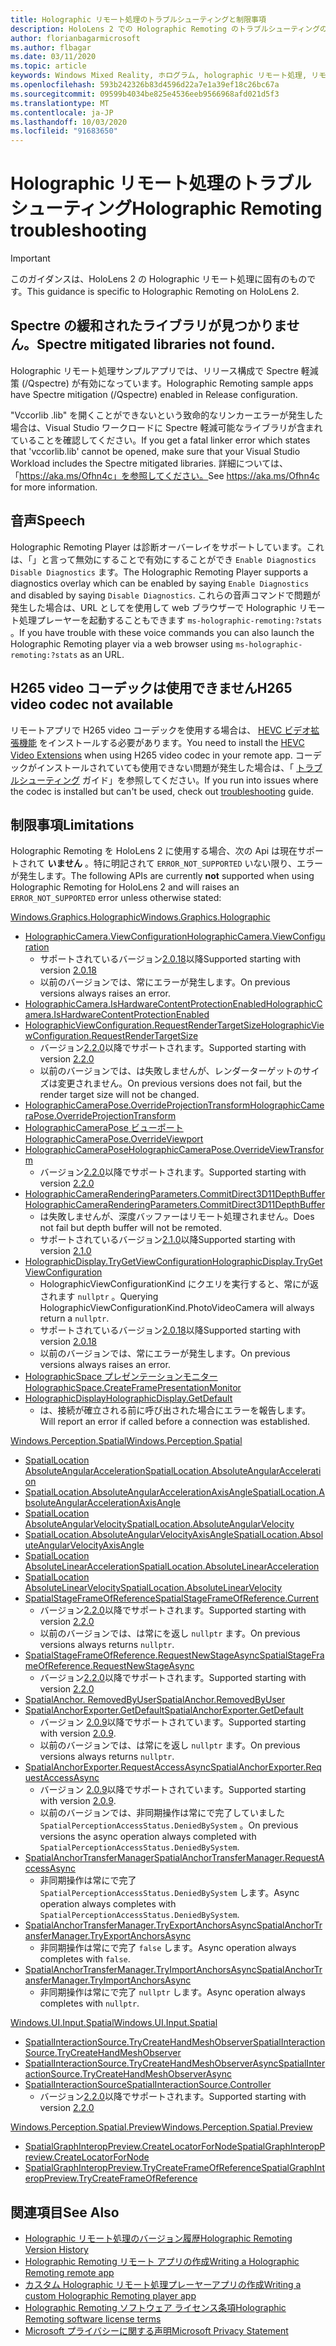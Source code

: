 ```yaml
---
title: Holographic リモート処理のトラブルシューティングと制限事項
description: HoloLens 2 での Holographic Remoting のトラブルシューティングの手順
author: florianbagarmicrosoft
ms.author: flbagar
ms.date: 03/11/2020
ms.topic: article
keywords: Windows Mixed Reality, ホログラム, holographic リモート処理, リモートレンダリング, ネットワークレンダリング, HoloLens, リモートホログラム, トラブルシューティング, ヘルプ
ms.openlocfilehash: 593b242326b83d4596d22a7e1a39ef18c26bc67a
ms.sourcegitcommit: 09599b4034be825e4536eeb9566968afd021d5f3
ms.translationtype: MT
ms.contentlocale: ja-JP
ms.lasthandoff: 10/03/2020
ms.locfileid: "91683650"
---
```

# <a name="holographic-remoting-troubleshooting"></a><span data-ttu-id="9c34e-104">Holographic リモート処理のトラブルシューティング</span><span class="sxs-lookup"><span data-stu-id="9c34e-104">Holographic Remoting troubleshooting</span></span>

> [!IMPORTANT]
> <span data-ttu-id="9c34e-105">このガイダンスは、HoloLens 2 の Holographic リモート処理に固有のものです。</span><span class="sxs-lookup"><span data-stu-id="9c34e-105">This guidance is specific to Holographic Remoting on HoloLens 2.</span></span>

## <a name="spectre-mitigated-libraries-not-found"></a><span data-ttu-id="9c34e-106">Spectre の緩和されたライブラリが見つかりません。</span><span class="sxs-lookup"><span data-stu-id="9c34e-106">Spectre mitigated libraries not found.</span></span>

<span data-ttu-id="9c34e-107">Holographic リモート処理サンプルアプリでは、リリース構成で Spectre 軽減策 (/Qspectre) が有効になっています。</span><span class="sxs-lookup"><span data-stu-id="9c34e-107">Holographic Remoting sample apps have Spectre mitigation (/Qspectre) enabled in Release configuration.</span></span>

<span data-ttu-id="9c34e-108">"Vccorlib .lib" を開くことができないという致命的なリンカーエラーが発生した場合は、Visual Studio ワークロードに Spectre 軽減可能なライブラリが含まれていることを確認してください。</span><span class="sxs-lookup"><span data-stu-id="9c34e-108">If you get a fatal linker error which states that 'vccorlib.lib' cannot be opened, make sure that your Visual Studio Workload includes the Spectre mitigated libraries.</span></span> <span data-ttu-id="9c34e-109">詳細については、「https://aka.ms/Ofhn4c」を参照してください。</span><span class="sxs-lookup"><span data-stu-id="9c34e-109">See https://aka.ms/Ofhn4c for more information.</span></span>

## <a name="speech"></a><span data-ttu-id="9c34e-110">音声</span><span class="sxs-lookup"><span data-stu-id="9c34e-110">Speech</span></span>

<span data-ttu-id="9c34e-111">Holographic Remoting Player は診断オーバーレイをサポートしています。これは、「」と言って無効にすることで有効にすることができ ```Enable Diagnostics``` ```Disable Diagnostics``` ます。</span><span class="sxs-lookup"><span data-stu-id="9c34e-111">The Holographic Remoting Player supports a diagnostics overlay which can be enabled by saying ```Enable Diagnostics``` and disabled by saying ```Disable Diagnostics```.</span></span> <span data-ttu-id="9c34e-112">これらの音声コマンドで問題が発生した場合は、URL としてを使用して web ブラウザーで Holographic リモート処理プレーヤーを起動することもできます ```ms-holographic-remoting:?stats``` 。</span><span class="sxs-lookup"><span data-stu-id="9c34e-112">If you have trouble with these voice commands you can also launch the Holographic Remoting player via a web browser using ```ms-holographic-remoting:?stats``` as an URL.</span></span>

## <a name="h265-video-codec-not-available"></a><span data-ttu-id="9c34e-113">H265 video コーデックは使用できません</span><span class="sxs-lookup"><span data-stu-id="9c34e-113">H265 video codec not available</span></span>

<span data-ttu-id="9c34e-114">リモートアプリで H265 video コーデックを使用する場合は、 [HEVC ビデオ拡張機能](https://www.microsoft.com/p/hevc-video-extensions/9nmzlz57r3t7) をインストールする必要があります。</span><span class="sxs-lookup"><span data-stu-id="9c34e-114">You need to install the [HEVC Video Extensions](https://www.microsoft.com/p/hevc-video-extensions/9nmzlz57r3t7) when using H265 video codec in your remote app.</span></span> <span data-ttu-id="9c34e-115">コーデックがインストールされていても使用できない問題が発生した場合は、「 [トラブルシューティング](https://docs.microsoft.com/azure/remote-rendering/resources/troubleshoot#h265-codec-not-available) ガイド」を参照してください。</span><span class="sxs-lookup"><span data-stu-id="9c34e-115">If you run into issues where the codec is installed but can't be used, check out [troubleshooting](https://docs.microsoft.com/azure/remote-rendering/resources/troubleshoot#h265-codec-not-available) guide.</span></span>

## <a name="limitations"></a><span data-ttu-id="9c34e-116">制限事項</span><span class="sxs-lookup"><span data-stu-id="9c34e-116">Limitations</span></span>

<span data-ttu-id="9c34e-117">Holographic Remoting を HoloLens 2 に使用する場合、次の Api は現在サポートされて **いません** 。特に明記されて ```ERROR_NOT_SUPPORTED``` いない限り、エラーが発生します。</span><span class="sxs-lookup"><span data-stu-id="9c34e-117">The following APIs are currently **not** supported when using Holographic Remoting for HoloLens 2 and will raises an ```ERROR_NOT_SUPPORTED``` error unless otherwise stated:</span></span>

[<span data-ttu-id="9c34e-118">Windows.Graphics.Holographic</span><span class="sxs-lookup"><span data-stu-id="9c34e-118">Windows.Graphics.Holographic</span></span>](https://docs.microsoft.com/uwp/api/windows.graphics.holographic)

* [<span data-ttu-id="9c34e-119">HolographicCamera.ViewConfiguration</span><span class="sxs-lookup"><span data-stu-id="9c34e-119">HolographicCamera.ViewConfiguration</span></span>](https://docs.microsoft.com/uwp/api/windows.graphics.holographic.holographiccamera.viewconfiguration)
  - <span data-ttu-id="9c34e-120">サポートされているバージョン[2.0.18](holographic-remoting-version-history.md#v2.0.18)以降</span><span class="sxs-lookup"><span data-stu-id="9c34e-120">Supported starting with version [2.0.18](holographic-remoting-version-history.md#v2.0.18)</span></span>
  - <span data-ttu-id="9c34e-121">以前のバージョンでは、常にエラーが発生します。</span><span class="sxs-lookup"><span data-stu-id="9c34e-121">On previous versions always raises an error.</span></span>
* [<span data-ttu-id="9c34e-122">HolographicCamera.IsHardwareContentProtectionEnabled</span><span class="sxs-lookup"><span data-stu-id="9c34e-122">HolographicCamera.IsHardwareContentProtectionEnabled</span></span>](https://docs.microsoft.com/uwp/api/windows.graphics.holographic.holographiccamera.ishardwarecontentprotectionenabled#Windows_Graphics_Holographic_HolographicCamera_IsHardwareContentProtectionEnabled)
* [<span data-ttu-id="9c34e-123">HolographicViewConfiguration.RequestRenderTargetSize</span><span class="sxs-lookup"><span data-stu-id="9c34e-123">HolographicViewConfiguration.RequestRenderTargetSize</span></span>](https://docs.microsoft.com/uwp/api/windows.graphics.holographic.holographicviewconfiguration.requestrendertargetsize#Windows_Graphics_Holographic_HolographicViewConfiguration_RequestRenderTargetSize_Windows_Foundation_Size_)
  - <span data-ttu-id="9c34e-124">バージョン[2.2.0](holographic-remoting-version-history.md#v2.2.0)以降でサポートされます。</span><span class="sxs-lookup"><span data-stu-id="9c34e-124">Supported starting with version [2.2.0](holographic-remoting-version-history.md#v2.2.0)</span></span>
  - <span data-ttu-id="9c34e-125">以前のバージョンでは、は失敗しませんが、レンダーターゲットのサイズは変更されません。</span><span class="sxs-lookup"><span data-stu-id="9c34e-125">On previous versions does not fail, but the render target size will not be changed.</span></span>
* [<span data-ttu-id="9c34e-126">HolographicCameraPose.OverrideProjectionTransform</span><span class="sxs-lookup"><span data-stu-id="9c34e-126">HolographicCameraPose.OverrideProjectionTransform</span></span>](https://docs.microsoft.com/uwp/api/windows.graphics.holographic.holographiccamerapose.overrideprojectiontransform)
* [<span data-ttu-id="9c34e-127">HolographicCameraPose ビューポート</span><span class="sxs-lookup"><span data-stu-id="9c34e-127">HolographicCameraPose.OverrideViewport</span></span>](https://docs.microsoft.com/uwp/api/windows.graphics.holographic.holographiccamerapose.overrideviewport)
* [<span data-ttu-id="9c34e-128">HolographicCameraPose</span><span class="sxs-lookup"><span data-stu-id="9c34e-128">HolographicCameraPose.OverrideViewTransform</span></span>](https://docs.microsoft.com/uwp/api/windows.graphics.holographic.holographiccamerapose.overrideviewtransform)
  - <span data-ttu-id="9c34e-129">バージョン[2.2.0](holographic-remoting-version-history.md#v2.2.0)以降でサポートされます。</span><span class="sxs-lookup"><span data-stu-id="9c34e-129">Supported starting with version [2.2.0](holographic-remoting-version-history.md#v2.2.0)</span></span>
* [<span data-ttu-id="9c34e-130">HolographicCameraRenderingParameters.CommitDirect3D11DepthBuffer</span><span class="sxs-lookup"><span data-stu-id="9c34e-130">HolographicCameraRenderingParameters.CommitDirect3D11DepthBuffer</span></span>](https://docs.microsoft.com/uwp/api/windows.graphics.holographic.holographiccamerarenderingparameters.commitdirect3d11depthbuffer#Windows_Graphics_Holographic_HolographicCameraRenderingParameters_CommitDirect3D11DepthBuffer_Windows_Graphics_DirectX_Direct3D11_IDirect3DSurface_)
  - <span data-ttu-id="9c34e-131">は失敗しませんが、深度バッファーはリモート処理されません。</span><span class="sxs-lookup"><span data-stu-id="9c34e-131">Does not fail but depth buffer will not be remoted.</span></span>
  - <span data-ttu-id="9c34e-132">サポートされているバージョン[2.1.0](holographic-remoting-version-history.md#v2.1.0)以降</span><span class="sxs-lookup"><span data-stu-id="9c34e-132">Supported starting with version [2.1.0](holographic-remoting-version-history.md#v2.1.0)</span></span>
* [<span data-ttu-id="9c34e-133">HolographicDisplay.TryGetViewConfiguration</span><span class="sxs-lookup"><span data-stu-id="9c34e-133">HolographicDisplay.TryGetViewConfiguration</span></span>](https://docs.microsoft.com/uwp/api/windows.graphics.holographic.holographicdisplay.trygetviewconfiguration)
  - <span data-ttu-id="9c34e-134">HolographicViewConfigurationKind にクエリを実行すると、常にが返されます ```nullptr``` 。</span><span class="sxs-lookup"><span data-stu-id="9c34e-134">Querying HolographicViewConfigurationKind.PhotoVideoCamera will always return a ```nullptr```.</span></span>
  - <span data-ttu-id="9c34e-135">サポートされているバージョン[2.0.18](holographic-remoting-version-history.md#v2.0.18)以降</span><span class="sxs-lookup"><span data-stu-id="9c34e-135">Supported starting with version [2.0.18](holographic-remoting-version-history.md#v2.0.18)</span></span>
  - <span data-ttu-id="9c34e-136">以前のバージョンでは、常にエラーが発生します。</span><span class="sxs-lookup"><span data-stu-id="9c34e-136">On previous versions always raises an error.</span></span>
* [<span data-ttu-id="9c34e-137">HolographicSpace プレゼンテーションモニター</span><span class="sxs-lookup"><span data-stu-id="9c34e-137">HolographicSpace.CreateFramePresentationMonitor</span></span>](https://docs.microsoft.com/uwp/api/windows.graphics.holographic.holographicspace.createframepresentationmonitor)
* [<span data-ttu-id="9c34e-138">HolographicDisplay</span><span class="sxs-lookup"><span data-stu-id="9c34e-138">HolographicDisplay.GetDefault</span></span>](https://docs.microsoft.com/uwp/api/windows.graphics.holographic.holographicdisplay.getdefault#Windows_Graphics_Holographic_HolographicDisplay_GetDefault)
  - <span data-ttu-id="9c34e-139">は、接続が確立される前に呼び出された場合にエラーを報告します。</span><span class="sxs-lookup"><span data-stu-id="9c34e-139">Will report an error if called before a connection was established.</span></span>


[<span data-ttu-id="9c34e-140">Windows.Perception.Spatial</span><span class="sxs-lookup"><span data-stu-id="9c34e-140">Windows.Perception.Spatial</span></span>](https://docs.microsoft.com/uwp/api/windows.perception.spatial)

* [<span data-ttu-id="9c34e-141">SpatialLocation AbsoluteAngularAcceleration</span><span class="sxs-lookup"><span data-stu-id="9c34e-141">SpatialLocation.AbsoluteAngularAcceleration</span></span>](https://docs.microsoft.com/uwp/api/windows.perception.spatial.spatiallocation.absoluteangularacceleration)
* [<span data-ttu-id="9c34e-142">SpatialLocation.AbsoluteAngularAccelerationAxisAngle</span><span class="sxs-lookup"><span data-stu-id="9c34e-142">SpatialLocation.AbsoluteAngularAccelerationAxisAngle</span></span>](https://docs.microsoft.com/uwp/api/windows.perception.spatial.spatiallocation.absoluteangularaccelerationaxisangle)
* [<span data-ttu-id="9c34e-143">SpatialLocation AbsoluteAngularVelocity</span><span class="sxs-lookup"><span data-stu-id="9c34e-143">SpatialLocation.AbsoluteAngularVelocity</span></span>](https://docs.microsoft.com/uwp/api/windows.perception.spatial.spatiallocation.absoluteangularvelocity)
* [<span data-ttu-id="9c34e-144">SpatialLocation.AbsoluteAngularVelocityAxisAngle</span><span class="sxs-lookup"><span data-stu-id="9c34e-144">SpatialLocation.AbsoluteAngularVelocityAxisAngle</span></span>](https://docs.microsoft.com/uwp/api/windows.perception.spatial.spatiallocation.absoluteangularvelocityaxisangle)
* [<span data-ttu-id="9c34e-145">SpatialLocation AbsoluteLinearAcceleration</span><span class="sxs-lookup"><span data-stu-id="9c34e-145">SpatialLocation.AbsoluteLinearAcceleration</span></span>](https://docs.microsoft.com/uwp/api/windows.perception.spatial.spatiallocation.absolutelinearacceleration)
* [<span data-ttu-id="9c34e-146">SpatialLocation AbsoluteLinearVelocity</span><span class="sxs-lookup"><span data-stu-id="9c34e-146">SpatialLocation.AbsoluteLinearVelocity</span></span>](https://docs.microsoft.com/uwp/api/windows.perception.spatial.spatiallocation.absolutelinearvelocity)
* [<span data-ttu-id="9c34e-147">SpatialStageFrameOfReference</span><span class="sxs-lookup"><span data-stu-id="9c34e-147">SpatialStageFrameOfReference.Current</span></span>](https://docs.microsoft.com/uwp/api/windows.perception.spatial.spatialstageframeofreference.current)
  - <span data-ttu-id="9c34e-148">バージョン[2.2.0](holographic-remoting-version-history.md#v2.2.0)以降でサポートされます。</span><span class="sxs-lookup"><span data-stu-id="9c34e-148">Supported starting with version [2.2.0](holographic-remoting-version-history.md#v2.2.0)</span></span>
  - <span data-ttu-id="9c34e-149">以前のバージョンでは、は常にを返し ```nullptr``` ます。</span><span class="sxs-lookup"><span data-stu-id="9c34e-149">On previous versions always returns ```nullptr```.</span></span>
* [<span data-ttu-id="9c34e-150">SpatialStageFrameOfReference.RequestNewStageAsync</span><span class="sxs-lookup"><span data-stu-id="9c34e-150">SpatialStageFrameOfReference.RequestNewStageAsync</span></span>](https://docs.microsoft.com/uwp/api/windows.perception.spatial.spatialstageframeofreference.requestnewstageasync)
  - <span data-ttu-id="9c34e-151">バージョン[2.2.0](holographic-remoting-version-history.md#v2.2.0)以降でサポートされます。</span><span class="sxs-lookup"><span data-stu-id="9c34e-151">Supported starting with version [2.2.0](holographic-remoting-version-history.md#v2.2.0)</span></span>
* [<span data-ttu-id="9c34e-152">SpatialAnchor. RemovedByUser</span><span class="sxs-lookup"><span data-stu-id="9c34e-152">SpatialAnchor.RemovedByUser</span></span>](https://docs.microsoft.com/uwp/api/windows.perception.spatial.spatialanchor.removedbyuser)
* [<span data-ttu-id="9c34e-153">SpatialAnchorExporter.GetDefault</span><span class="sxs-lookup"><span data-stu-id="9c34e-153">SpatialAnchorExporter.GetDefault</span></span>](https://docs.microsoft.com/uwp/api/windows.perception.spatial.spatialanchorexporter.getdefault
)
  - <span data-ttu-id="9c34e-154">バージョン [2.0.9](holographic-remoting-version-history.md#v2.0.9)以降でサポートされています。</span><span class="sxs-lookup"><span data-stu-id="9c34e-154">Supported starting with version [2.0.9](holographic-remoting-version-history.md#v2.0.9).</span></span> 
  - <span data-ttu-id="9c34e-155">以前のバージョンでは、は常にを返し ```nullptr``` ます。</span><span class="sxs-lookup"><span data-stu-id="9c34e-155">On previous versions always returns ```nullptr```.</span></span> 
* [<span data-ttu-id="9c34e-156">SpatialAnchorExporter.RequestAccessAsync</span><span class="sxs-lookup"><span data-stu-id="9c34e-156">SpatialAnchorExporter.RequestAccessAsync</span></span>](https://docs.microsoft.com/uwp/api/windows.perception.spatial.spatialanchorexporter.requestaccessasync
)
  - <span data-ttu-id="9c34e-157">バージョン [2.0.9](holographic-remoting-version-history.md#v2.0.9)以降でサポートされています。</span><span class="sxs-lookup"><span data-stu-id="9c34e-157">Supported starting with version [2.0.9](holographic-remoting-version-history.md#v2.0.9).</span></span> 
  - <span data-ttu-id="9c34e-158">以前のバージョンでは、非同期操作は常にで完了していました ```SpatialPerceptionAccessStatus.DeniedBySystem``` 。</span><span class="sxs-lookup"><span data-stu-id="9c34e-158">On previous versions the async operation always completed with ```SpatialPerceptionAccessStatus.DeniedBySystem```.</span></span>
* [<span data-ttu-id="9c34e-159">SpatialAnchorTransferManager</span><span class="sxs-lookup"><span data-stu-id="9c34e-159">SpatialAnchorTransferManager.RequestAccessAsync</span></span>](https://docs.microsoft.com/uwp/api/windows.perception.spatial.spatialanchortransfermanager.requestaccessasync#Windows_Perception_Spatial_SpatialAnchorTransferManager_RequestAccessAsync)
  - <span data-ttu-id="9c34e-160">非同期操作は常にで完了 ```SpatialPerceptionAccessStatus.DeniedBySystem``` します。</span><span class="sxs-lookup"><span data-stu-id="9c34e-160">Async operation always completes with ```SpatialPerceptionAccessStatus.DeniedBySystem```.</span></span>
* [<span data-ttu-id="9c34e-161">SpatialAnchorTransferManager.TryExportAnchorsAsync</span><span class="sxs-lookup"><span data-stu-id="9c34e-161">SpatialAnchorTransferManager.TryExportAnchorsAsync</span></span>](https://docs.microsoft.com/uwp/api/windows.perception.spatial.spatialanchortransfermanager.tryexportanchorsasync#Windows_Perception_Spatial_SpatialAnchorTransferManager_TryExportAnchorsAsync_Windows_Foundation_Collections_IIterable_Windows_Foundation_Collections_IKeyValuePair_System_String_Windows_Perception_Spatial_SpatialAnchor___Windows_Storage_Streams_IOutputStream_)
  - <span data-ttu-id="9c34e-162">非同期操作は常にで完了 ```false``` します。</span><span class="sxs-lookup"><span data-stu-id="9c34e-162">Async operation always completes with ```false```.</span></span>
* [<span data-ttu-id="9c34e-163">SpatialAnchorTransferManager.TryImportAnchorsAsync</span><span class="sxs-lookup"><span data-stu-id="9c34e-163">SpatialAnchorTransferManager.TryImportAnchorsAsync</span></span>](https://docs.microsoft.com/uwp/api/windows.perception.spatial.spatialanchortransfermanager.tryimportanchorsasync
)
  - <span data-ttu-id="9c34e-164">非同期操作は常にで完了 ```nullptr``` します。</span><span class="sxs-lookup"><span data-stu-id="9c34e-164">Async operation always completes with ```nullptr```.</span></span>

[<span data-ttu-id="9c34e-165">Windows.UI.Input.Spatial</span><span class="sxs-lookup"><span data-stu-id="9c34e-165">Windows.UI.Input.Spatial</span></span>](https://docs.microsoft.com/uwp/api/windows.ui.input.spatial)

* [<span data-ttu-id="9c34e-166">SpatialInteractionSource.TryCreateHandMeshObserver</span><span class="sxs-lookup"><span data-stu-id="9c34e-166">SpatialInteractionSource.TryCreateHandMeshObserver</span></span>](https://docs.microsoft.com/uwp/api/windows.ui.input.spatial.spatialinteractionsource.trycreatehandmeshobserver#Windows_UI_Input_Spatial_SpatialInteractionSource_TryCreateHandMeshObserver)
* [<span data-ttu-id="9c34e-167">SpatialInteractionSource.TryCreateHandMeshObserverAsync</span><span class="sxs-lookup"><span data-stu-id="9c34e-167">SpatialInteractionSource.TryCreateHandMeshObserverAsync</span></span>](https://docs.microsoft.com/uwp/api/windows.ui.input.spatial.spatialinteractionsource.trycreatehandmeshobserverasync)
* [<span data-ttu-id="9c34e-168">SpatialInteractionSource</span><span class="sxs-lookup"><span data-stu-id="9c34e-168">SpatialInteractionSource.Controller</span></span>](https://docs.microsoft.com/uwp/api/windows.ui.input.spatial.spatialinteractionsource.controller#Windows_UI_Input_Spatial_SpatialInteractionSource_Controller)
  - <span data-ttu-id="9c34e-169">バージョン[2.2.0](holographic-remoting-version-history.md#v2.2.0)以降でサポートされます。</span><span class="sxs-lookup"><span data-stu-id="9c34e-169">Supported starting with version [2.2.0](holographic-remoting-version-history.md#v2.2.0)</span></span>

[<span data-ttu-id="9c34e-170">Windows.Perception.Spatial.Preview</span><span class="sxs-lookup"><span data-stu-id="9c34e-170">Windows.Perception.Spatial.Preview</span></span>](https://docs.microsoft.com/uwp/api/windows.perception.spatial.preview)

* [<span data-ttu-id="9c34e-171">SpatialGraphInteropPreview.CreateLocatorForNode</span><span class="sxs-lookup"><span data-stu-id="9c34e-171">SpatialGraphInteropPreview.CreateLocatorForNode</span></span>](https://docs.microsoft.com/uwp/api/windows.perception.spatial.preview.spatialgraphinteroppreview.createlocatorfornode)
* [<span data-ttu-id="9c34e-172">SpatialGraphInteropPreview.TryCreateFrameOfReference</span><span class="sxs-lookup"><span data-stu-id="9c34e-172">SpatialGraphInteropPreview.TryCreateFrameOfReference</span></span>](https://docs.microsoft.com/uwp/api/windows.perception.spatial.preview.spatialgraphinteroppreview.trycreateframeofreference)

## <a name="see-also"></a><span data-ttu-id="9c34e-173">関連項目</span><span class="sxs-lookup"><span data-stu-id="9c34e-173">See Also</span></span>
* [<span data-ttu-id="9c34e-174">Holographic リモート処理のバージョン履歴</span><span class="sxs-lookup"><span data-stu-id="9c34e-174">Holographic Remoting Version History</span></span>](holographic-remoting-version-history.md)
* [<span data-ttu-id="9c34e-175">Holographic Remoting リモート アプリの作成</span><span class="sxs-lookup"><span data-stu-id="9c34e-175">Writing a Holographic Remoting remote app</span></span>](holographic-remoting-create-host.md)
* [<span data-ttu-id="9c34e-176">カスタム Holographic リモート処理プレーヤーアプリの作成</span><span class="sxs-lookup"><span data-stu-id="9c34e-176">Writing a custom Holographic Remoting player app</span></span>](holographic-remoting-create-player.md)
* [<span data-ttu-id="9c34e-177">Holographic Remoting ソフトウェア ライセンス条項</span><span class="sxs-lookup"><span data-stu-id="9c34e-177">Holographic Remoting software license terms</span></span>](https://docs.microsoft.com/legal/mixed-reality/microsoft-holographic-remoting-software-license-terms)
* [<span data-ttu-id="9c34e-178">Microsoft プライバシーに関する声明</span><span class="sxs-lookup"><span data-stu-id="9c34e-178">Microsoft Privacy Statement</span></span>](https://go.microsoft.com/fwlink/?LinkId=521839)
